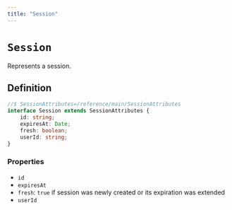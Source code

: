 ```yaml
---
title: "Session"
---
```


# `Session`

Represents a session.

## Definition

```ts
//$ SessionAttributes=/reference/main/SessionAttributes
interface Session extends SessionAttributes {
	id: string;
	expiresAt: Date;
	fresh: boolean;
	userId: string;
}
```

### Properties

-   `id`
-   `expiresAt`
-   `fresh`: `true` if session was newly created or its expiration was extended
-   `userId`
